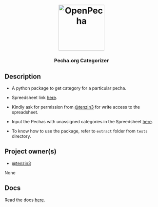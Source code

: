 
<h1 align="center">
  <br>
  <a href="https://openpecha.org"><img src="https://avatars.githubusercontent.com/u/82142807?s=400&u=19e108a15566f3a1449bafb03b8dd706a72aebcd&v=4" alt="OpenPecha" width="150"></a>
  <br>
</h1>

<!-- Replace with 1-sentence description about what this tool is or does.-->

<h3 align="center">Pecha.org Categorizer</h3>

## Description
- A python package to get category for a particular pecha.
- Spreedsheet link [here](https://docs.google.com/spreadsheets/d/16pvNdKqGSb_CNZEkzS8B9fn_o9MMsoqA4vC5_X9G7bc/edit?usp=sharing).
- Kindly ask for permission from [@tenzin3](https://github.com/tenzin3) for write access to the spreadsheet.
- Input the  Pechas with unassigned categories in the Spreedsheet [here](https://docs.google.com/spreadsheets/d/16pvNdKqGSb_CNZEkzS8B9fn_o9MMsoqA4vC5_X9G7bc/edit?gid=1284579012#gid=1284579012).

- To know how to use the package, refer to `extract` folder from `tests` directory.



## Project owner(s)

<!-- Link to the repo owners' github profiles -->

- [@tenzin3](https://github.com/tenzin3)

None
## Docs

<!-- Update the link to the docs -->

Read the docs [here](https://wiki.openpecha.org/#/dev/coding-guidelines).
